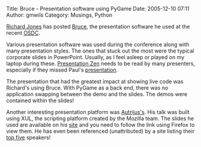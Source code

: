 Title: Bruce - Presentation software using PyGame
Date: 2005-12-10 07:11
Author: gmwils
Category: Musings, Python

[Richard Jones][] has posted [Bruce][], the presentation software he
used at the recent [OSDC][].

Various presentation software was used during the conference along with
many presentation styles. The ones that stuck out the most were the
typical corporate slides in PowerPoint. Usually, as I feel asleep or
played on my laptop during these. [Presentation Zen][] needs to be read
by many presenters, especially if they missed Paul's [presentation][].

The presentation that had the greatest impact at showing live code was
Richard's using Bruce. With PyGame as a back end, there was no
application swapping between the demo and the slides. The demos were
contained within the slides!

Another interesting presentation platform was [Autrijus's][]. His talk
was built using XUL, the scripting platform created by the Mozilla team.
The slides he used are available on his [site][Autrijus's] and you need
to follow the link using Firefox to view them. He has even been
referenced (unattributed) by a site listing their [top five][] speakers!

  [Richard Jones]: http://www.mechanicalcat.net/richard/log
  [Bruce]: http://cheeseshop.python.org/pypi/bruce
  [OSDC]: http://osdc2005.cgpublisher.com/proposals/9
  [Presentation Zen]: http://presentationzen.blogs.com/presentationzen/
  [presentation]: http://osdc2005.cgpublisher.com/proposals/53
  [Autrijus's]: http://www.pugscode.org/
  [top five]: http://particletree.com/notebook/great-speakers/

